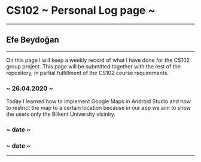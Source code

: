 # CS102 ~ Personal Log page ~
****
## Efe Beydoğan
****

On this page I will keep a weekly record of what I have done for the CS102 group project. This page will be submitted together with the rest of the repository, in partial fulfillment of the CS102 course requirements.

### ~ 26.04.2020 ~
Today I learned how to implement Google Maps in Android Studio and how to restrict the map to a certain location because in our app we aim to show the users only the Bilkent University vicinity.
### ~ date ~


### ~ date ~


****
